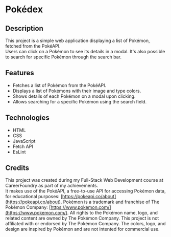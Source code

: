 # Pokédex

## Description

This project is a simple web application displaying a list of Pokémon, fetched from the PokéAPI.<br> 
Users can click on a Pokémon to see its details in a modal.
It's also possible to search for specific Pokémon through the search bar.

## Features

- Fetches a list of Pokémon from the PokéAPI.
- Displays a list of Pokémons with their image and type colors.
- Shows details of each Pokémon on a modal upon clicking.
- Allows searching for a specific Pokémon using the search field.

## Technologies

- HTML
- CSS 
- JavaScript
- Fetch API
- EsLint

## Credits

This project was created during my Full-Stack Web Development course at CareerFoundry as part of my achievements.<br> 
It makes use of the PokéAPI, a free-to-use API for accessing Pokémon data, for educational purposes: [https://pokeapi.co/about](https://pokeapi.co/about). 
Pokémon is a trademark and franchise of The Pokémon Company: [https://www.pokemon.com/](https://www.pokemon.com/). All rights to the Pokémon name, logo, and related content are owned by The Pokémon Company. This project is not affiliated with or endorsed by The Pokémon Company.
The colors, logo, and design are inspired by Pokémon and are not intented for commercial use.